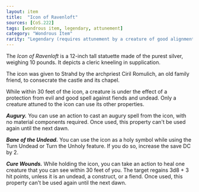 ```yaml
---
layout: item
title:  "Icon of Ravenloft"
sources: [CoS.222]
tags: [wondrous item, legendary, attunement]
category: "Wondrous Item"
rarity: "Legendary (requires attunement by a creature of good alignment)"
---
```


The _Icon of Ravenloft_ is a 12-inch tall statuette made of the purest silver, weighing 10 pounds. It depicts a cleric kneeling in supplication.

The icon was given to Strahd by the archpriest Ciril Romulich, an old family friend, to consecrate the castle and its chapel.

While within 30 feet of the icon, a creature is under the effect of a protection from evil and good spell against fiends and undead. Only a creature attuned to the icon can use its other properties.

**_Augury._** You can use an action to cast an augury spell from the icon, with no material components required. Once used, this property can't be used again until the next dawn.

**_Bane of the Undead._** You can use the icon as a holy symbol while using the Turn Undead or Turn the Unholy feature. If you do so, increase the save DC by 2.

**_Cure Wounds._** While holding the icon, you can take an action to heal one creature that you can see within 30 feet of you. The target regains 3d8 + 3 hit points, unless it is an undead, a construct, or a fiend. Once used, this property can't be used again until the next dawn.